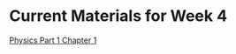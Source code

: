 # Current Materials for Week 4

[Physics Part 1 Chapter 1](./Physics%20Periodic%201%20Term%201%20Grade%2011/README.md)
